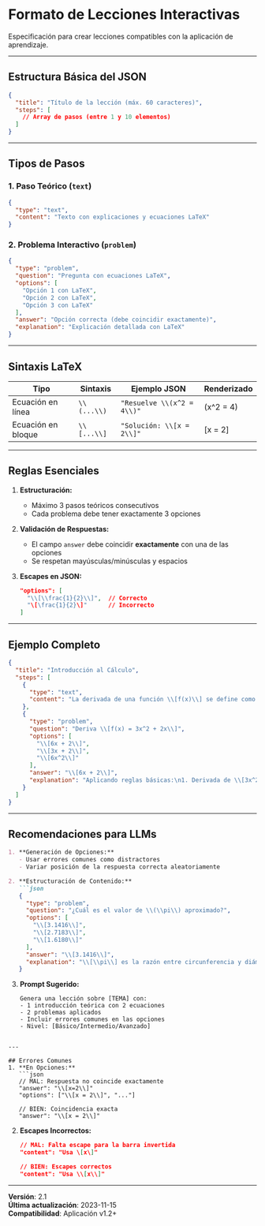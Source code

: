 # Formato de Lecciones Interactivas

Especificación para crear lecciones compatibles con la aplicación de aprendizaje.

---

## Estructura Básica del JSON
```json
{
  "title": "Título de la lección (máx. 60 caracteres)",
  "steps": [
    // Array de pasos (entre 1 y 10 elementos)
  ]
}
```

---

## Tipos de Pasos

### 1. Paso Teórico (`text`)
```json
{
  "type": "text",
  "content": "Texto con explicaciones y ecuaciones LaTeX"
}
```

### 2. Problema Interactivo (`problem`)
```json
{
  "type": "problem",
  "question": "Pregunta con ecuaciones LaTeX",
  "options": [
    "Opción 1 con LaTeX",
    "Opción 2 con LaTeX",
    "Opción 3 con LaTeX"
  ],
  "answer": "Opción correcta (debe coincidir exactamente)",
  "explanation": "Explicación detallada con LaTeX"
}
```

---

## Sintaxis LaTeX
| Tipo          | Sintaxis          | Ejemplo JSON              | Renderizado         |
|---------------|-------------------|---------------------------|---------------------|
| Ecuación en línea | `\\(...\\)`       | `"Resuelve \\(x^2 = 4\\)"` | \(x^2 = 4\)        |
| Ecuación en bloque  | `\\[...\\]`       | `"Solución: \\[x = 2\\]"`  | \[x = 2\]          |

---

## Reglas Esenciales
1. **Estructuración:**
   - Máximo 3 pasos teóricos consecutivos
   - Cada problema debe tener exactamente 3 opciones

2. **Validación de Respuestas:**
   - El campo `answer` debe coincidir **exactamente** con una de las opciones
   - Se respetan mayúsculas/minúsculas y espacios

3. **Escapes en JSON:**
   ```json
   "options": [
     "\\[\\frac{1}{2}\\]",  // Correcto
     "\[\frac{1}{2}\]"      // Incorrecto
   ]
   ```

---

## Ejemplo Completo
```json
{
  "title": "Introducción al Cálculo",
  "steps": [
    {
      "type": "text",
      "content": "La derivada de una función \\[f(x)\\] se define como: \\[f'(x) = \\lim_{h \\to 0} \\frac{f(x+h) - f(x)}{h}\\]"
    },
    {
      "type": "problem",
      "question": "Deriva \\[f(x) = 3x^2 + 2x\\]",
      "options": [
        "\\[6x + 2\\]",
        "\\[3x + 2\\]",
        "\\[6x^2\\]"
      ],
      "answer": "\\[6x + 2\\]",
      "explanation": "Aplicando reglas básicas:\n1. Derivada de \\[3x^2\\] es \\[6x\\]\n2. Derivada de \\[2x\\] es \\[2\\]"
    }
  ]
}
```

---

## Recomendaciones para LLMs
```markdown
1. **Generación de Opciones:**
   - Usar errores comunes como distractores
   - Variar posición de la respuesta correcta aleatoriamente

2. **Estructuración de Contenido:**
   ```json
   {
     "type": "problem",
     "question": "¿Cuál es el valor de \\(\\pi\\) aproximado?",
     "options": [
       "\\[3.1416\\]", 
       "\\[2.7183\\]", 
       "\\[1.6180\\]"
     ],
     "answer": "\\[3.1416\\]",
     "explanation": "\\[\\pi\\] es la razón entre circunferencia y diámetro (~3.1416)"
   }
   ```

3. **Prompt Sugerido:**
   ```
   Genera una lección sobre [TEMA] con:
   - 1 introducción teórica con 2 ecuaciones
   - 2 problemas aplicados
   - Incluir errores comunes en las opciones
   - Nivel: [Básico/Intermedio/Avanzado]
   ```
```

---

## Errores Comunes
1. **En Opciones:**
   ```json
   // MAL: Respuesta no coincide exactamente
   "answer": "\\[x=2\\]"
   "options": ["\\[x = 2\\]", "..."]
   
   // BIEN: Coincidencia exacta
   "answer": "\\[x = 2\\]"
   ```

2. **Escapes Incorrectos:**
   ```json
   // MAL: Falta escape para la barra invertida
   "content": "Usa \[x\]"
   
   // BIEN: Escapes correctos
   "content": "Usa \\[x\\]"
   ```

---

**Versión**: 2.1  
**Última actualización**: 2023-11-15  
**Compatibilidad**: Aplicación v1.2+
